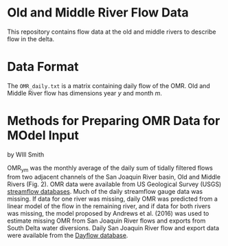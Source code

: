 # Old and Middle River Flow Data
This repository contains flow data at the old and middle rivers to describe flow in the delta. 

# Data Format 
The `OMR_daily.txt` is a matrix containing daily flow of the OMR.  Old and Middle River flow has dimensions year _y_ and month _m_. 

# Methods for Preparing OMR Data for MOdel Input
by WIll Smith 

OMR<sub>ym</sub> was the monthly average of the daily sum of tidally filtered flows from two adjacent channels 
of the San Joaquin River basin, Old and Middle Rivers (Fig. 2). OMR data were available from US Geological Survey 
(USGS) [streamflow databases](https://waterdata.usgs.gov). Much of the daily streamflow gauge data was missing. 
If data for one river was missing, daily OMR was predicted from a linear model of the flow in the remaining river, 
and if data for both rivers was missing, the model proposed by Andrews et al. (2016) was used to estimate missing 
OMR from San Joaquin River flows and exports from South Delta water diversions. Daily San Joaquin River flow and 
export data were available from the [Dayflow database](https://data.cnra.ca.gov/dataset/dayflow).

